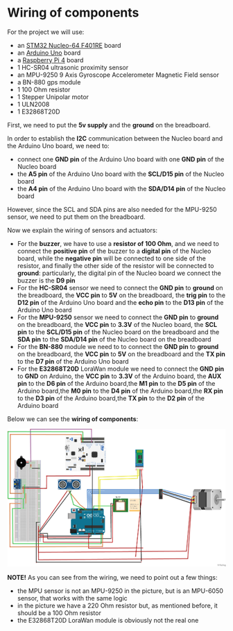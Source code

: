 # Wiring of components
For the project we will use:
- an [STM32 Nucleo-64 F401RE](https://www.st.com/en/evaluation-tools/nucleo-f401re.html) board
- an [Arduino Uno](https://store.arduino.cc/arduino-uno-rev3) board
- a [Raspberry Pi 4](https://www.raspberrypi.org/products/raspberry-pi-4-model-b/) board
- 1 HC-SR04 ultrasonic proximity sensor
- an MPU-9250 9 Axis Gyroscope Accelerometer Magnetic Field sensor
- a BN-880 gps module
- 1 100 Ohm resistor
- 1 Stepper Unipolar motor
- 1 ULN2008
- 1 E32868T20D

First, we need to put the **5v supply** and the **ground** on the breadboard.

In order to establish the **I2C** communication between the Nucleo board and the Arduino Uno board, we need to:
- connect one **GND pin** of the Arduino Uno board with one **GND pin** of the Nucleo board
- the **A5 pin** of the Arduino Uno board with the **SCL/D15 pin** of the Nucleo board
- the **A4 pin** of the Arduino Uno board with the **SDA/D14 pin** of the Nucleo board

However, since the SCL and SDA pins are also needed for the MPU-9250 sensor, we need to put them on the breadboard.

Now we explain the wiring of sensors and actuators:
- For the **buzzer**, we have to use a **resistor of 100 Ohm**, and we need to connect the **positive pin** of the buzzer to a **digital pin** of the Nucleo board, while the **negative pin** will be connected to one side of the resistor, and finally the other side of the resistor will be connected to **ground**: particularly, the digital pin of the Nucleo board we connect the buzzer is the **D9 pin**
- For the **HC-SR04** sensor we need to connect the **GND pin** to **ground** on the breadboard, the **VCC pin** to **5V** on the breadboard, the **trig pin** to the **D12 pin** of the Arduino Uno board and the **echo pin** to the **D13 pin** of the Arduino Uno board
- For the **MPU-9250** sensor we need to connect the **GND pin** to **ground** on the breadboard, the **VCC pin** to **3.3V** of the Nucleo board, the **SCL pin** to the **SCL/D15 pin** of the Nucleo board on the breadboard and the **SDA pin** to the **SDA/D14 pin** of the Nucleo board on the breadboard
- For the **BN-880** module we need to to connect the **GND pin** to **ground** on the breadboard, the **VCC pin** to **5V** on the breadboard and the **TX pin** to the **D7 pin** of the Arduino Uno board
- For the **E32868T20D** LoraWan module we need to connect the **GND pin** to **GND** on Arduino, the **VCC pin** to **3.3V** of the Arduino board, the **AUX pin** to the **D6 pin** of the Arduino board,the **M1 pin** to the **D5 pin** of the Arduino board,the **M0 pin** to the **D4 pin** of the Arduino board,the **RX pin** to the **D3 pin** of the Arduino board,the **TX pin** to the **D2 pin** of the Arduino board 

Below we can see the **wiring of components**:

![img](https://github.com/IlKaiser/IoT_Group-Project/blob/main/circuit/circuit_bb.png)

**NOTE!** As you can see from the wiring, we need to point out a few things: 
- the MPU sensor is not an MPU-9250 in the picture, but is an MPU-6050 sensor, that works with the same logic
- in the picture we have a 220 Ohm resistor but, as mentioned before, it should be a 100 Ohm resistor
- the E32868T20D LoraWan module is obviously not the real one 
